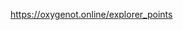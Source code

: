 https://oxygenot.online/explorer_points

<!---       # blessed quest        -->
<!---       <img src="./blessed%20quest%20explorer%20point.png" width="1000" height="600">        -->

